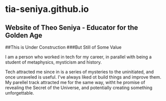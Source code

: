 # tia-seniya.github.io
Website of Theo Seniya - Educator for the Golden Age
----
##This is Under Construction
###But Still of Some Value

I am a person who worked in tech for my career, in parallel with being a student of metaphysics, mysticism and history.

Tech attracted me since in is a series of mysteries to the uninitiated, and once unraveled is useful. I've always liked ot build things and improve them. My parellel track attracted me for the same way, witht he promise of revealing the Secret of the Universe, and potentially creating something unforgettable.

